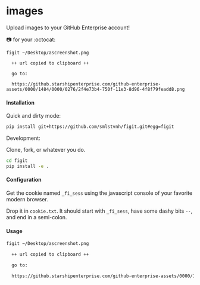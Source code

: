 images
=======

Upload images to your GitHub Enterprise account!

:camera: for your :octocat:

```
figit ~/Desktop/ascreenshot.png

  ++ url copied to clipboard ++

  go to:

  https://github.starshipenterprise.com/github-enterprise-assets/0000/1484/0000/0276/2f4e73b4-750f-11e3-8d96-4f8f79feadd8.png
```

#### Installation

Quick and dirty mode:

```bash
pip install git+https://github.com/smlstvnh/figit.git#egg=figit
```

Development:

Clone, fork, or whatever you do.

```bash
cd figit
pip install -e .
```

#### Configuration

Get the cookie named `_fi_sess` using the javascript console of your favorite modern browser.

Drop it in `cookie.txt`. It should start with `_fi_sess`, have some dashy bits `--`, and end in a semi-colon.

#### Usage
```bash
figit ~/Desktop/ascreenshot.png

  ++ url copied to clipboard ++

  go to:

  https://github.starshipenterprise.com/github-enterprise-assets/0000/1484/0000/0276/2f4e73b4-750f-11e3-8d96-4f8f79feadd8.png

```
